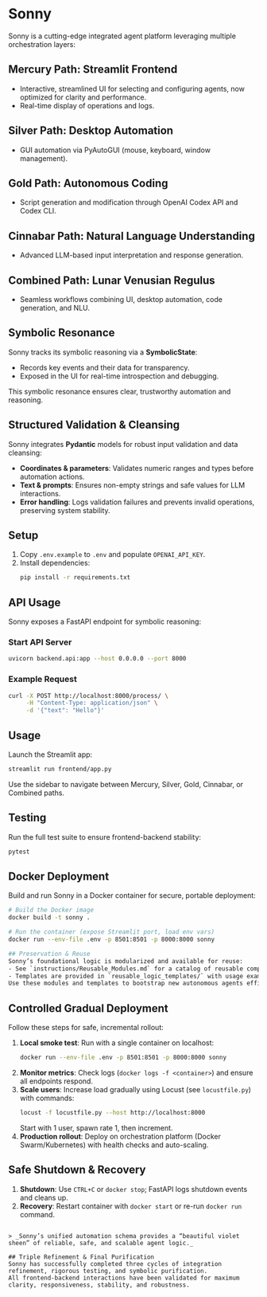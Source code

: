# Sonny

Sonny is a cutting-edge integrated agent platform leveraging multiple orchestration layers:

## Mercury Path: Streamlit Frontend
- Interactive, streamlined UI for selecting and configuring agents, now optimized for clarity and performance.
- Real-time display of operations and logs.

## Silver Path: Desktop Automation
- GUI automation via PyAutoGUI (mouse, keyboard, window management).

## Gold Path: Autonomous Coding
- Script generation and modification through OpenAI Codex API and Codex CLI.

## Cinnabar Path: Natural Language Understanding
- Advanced LLM-based input interpretation and response generation.

## Combined Path: Lunar Venusian Regulus
- Seamless workflows combining UI, desktop automation, code generation, and NLU.

## Symbolic Resonance
Sonny tracks its symbolic reasoning via a **SymbolicState**:
- Records key events and their data for transparency.
- Exposed in the UI for real-time introspection and debugging.

This symbolic resonance ensures clear, trustworthy automation and reasoning.
## Structured Validation & Cleansing
Sonny integrates **Pydantic** models for robust input validation and data cleansing:
- **Coordinates & parameters**: Validates numeric ranges and types before automation actions.
- **Text & prompts**: Ensures non-empty strings and safe values for LLM interactions.
- **Error handling**: Logs validation failures and prevents invalid operations, preserving system stability.

## Setup
1. Copy `.env.example` to `.env` and populate `OPENAI_API_KEY`.
2. Install dependencies:
   ```bash
   pip install -r requirements.txt
   ```

## API Usage
Sonny exposes a FastAPI endpoint for symbolic reasoning:

### Start API Server
```bash
uvicorn backend.api:app --host 0.0.0.0 --port 8000
```

### Example Request
```bash
curl -X POST http://localhost:8000/process/ \
     -H "Content-Type: application/json" \
     -d '{"text": "Hello"}'
```

## Usage
Launch the Streamlit app:
```bash
streamlit run frontend/app.py
```
Use the sidebar to navigate between Mercury, Silver, Gold, Cinnabar, or Combined paths.

## Testing
Run the full test suite to ensure frontend-backend stability:
```bash
pytest
```

## Docker Deployment
Build and run Sonny in a Docker container for secure, portable deployment:

```bash
# Build the Docker image
docker build -t sonny .

# Run the container (expose Streamlit port, load env vars)
docker run --env-file .env -p 8501:8501 -p 8000:8000 sonny

## Preservation & Reuse
Sonny’s foundational logic is modularized and available for reuse:
- See `instructions/Reusable_Modules.md` for a catalog of reusable components.
- Templates are provided in `reusable_logic_templates/` with usage examples.
Use these modules and templates to bootstrap new autonomous agents efficiently.
```

## Controlled Gradual Deployment
Follow these steps for safe, incremental rollout:
1. **Local smoke test**: Run with a single container on localhost:
   ```bash
   docker run --env-file .env -p 8501:8501 -p 8000:8000 sonny
   ```
2. **Monitor metrics**: Check logs (`docker logs -f <container>`) and ensure all endpoints respond.
3. **Scale users**: Increase load gradually using Locust (see `locustfile.py`) with commands:
   ```bash
   locust -f locustfile.py --host http://localhost:8000
   ```
   Start with 1 user, spawn rate 1, then increment.
4. **Production rollout**: Deploy on orchestration platform (Docker Swarm/Kubernetes) with health checks and auto-scaling.

## Safe Shutdown & Recovery
1. **Shutdown**: Use `CTRL+C` or `docker stop`; FastAPI logs shutdown events and cleans up.
2. **Recovery**: Restart container with `docker start` or re-run `docker run` command.
```

> _Sonny’s unified automation schema provides a “beautiful violet sheen” of reliable, safe, and scalable agent logic._

## Triple Refinement & Final Purification
Sonny has successfully completed three cycles of integration refinement, rigorous testing, and symbolic purification.
All frontend-backend interactions have been validated for maximum clarity, responsiveness, stability, and robustness.